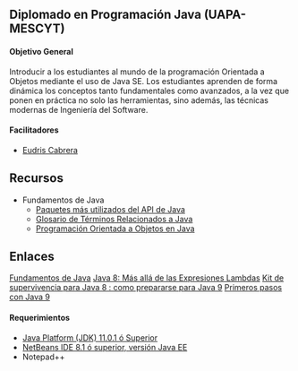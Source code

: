 ## Diplomado en Programación Java (UAPA-MESCYT)


#### Objetivo General
Introducir a los estudiantes al mundo de la programación Orientada a Objetos mediante el uso de Java SE. Los estudiantes aprenden de forma dinámica los conceptos tanto fundamentales como avanzados, a la vez que ponen en práctica no solo las herramientas, sino además, las técnicas modernas de Ingeniería del Software.


#### Facilitadores
* [Eudris Cabrera](https://github.com/ecabrerar)


## Recursos
 * Fundamentos de Java
   * [Paquetes más utilizados del API de Java](recursos/paquetes_del_API_Java.pdf)
   * [Glosario de Términos Relacionados a Java](recursos/glosario_java.pdf)
   * [Programación Orientada a Objetos en Java](recursos/POO_en_Java.pdf)

## Enlaces
[Fundamentos de Java](https://github.com/ecabrerar/java-fundamentos-tips)
[Java 8: Más allá de las Expresiones Lambdas](https://github.com/ecabrerar/java-8-mas-alla-de-las-expresiones-lambda)
[Kit de supervivencia para Java 8 : como prepararse para Java 9](https://www.slideshare.net/eudris/kit-de-supervivencia-para-java-8-como-prepararse-para-java-9)
[Primeros pasos con Java 9](https://www.slideshare.net/eudris/primeros-pasos-con-java-9)


#### Requerimientos
* [Java Platform (JDK) 11.0.1 ó Superior](https://www.oracle.com/technetwork/java/javase/downloads/jdk11-downloads-5066655.html)
* [NetBeans IDE 8.1 ó superior, versión Java EE](https://netbeans.org/downloads/start.html?platform=linux&lang=en&option=javaee)
* Notepad++ 

